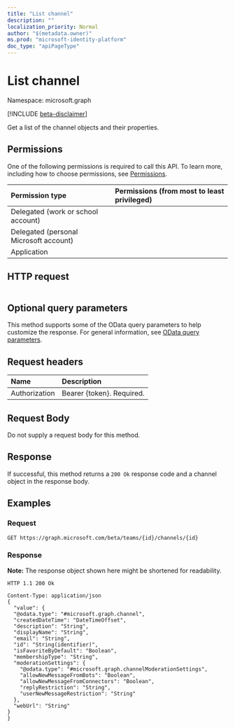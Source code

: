 ```yaml
---
title: "List channel"
description: ""
localization_priority: Normal
author: "$(metadata.owner)"
ms.prod: "microsoft-identity-platform"
doc_type: "apiPageType"
---
```


# List channel

Namespace: microsoft.graph

[!INCLUDE [beta-disclaimer](../../includes/beta-disclaimer.md)]

Get a list of the channel objects and their properties.

## Permissions

One of the following permissions is required to call this API. To learn more, including how to choose permissions, see [Permissions](/graph/permissions-reference).

| Permission type                        | Permissions (from most to least privileged) |
| :------------------------------------- | :------------------------------------------ |
| Delegated (work or school account)     |                                             |
| Delegated (personal Microsoft account) |                                             |
| Application                            |                                             |

## HTTP request

<!-- {
  "blockType": "ignored"
}
-->

```http

```

## Optional query parameters

This method supports some of the OData query parameters to help customize the response. For general information, see [OData query parameters](/graph/query-parameters).

## Request headers

| Name          | Description               |
| :------------ | :------------------------ |
| Authorization | Bearer {token}. Required. |

## Request Body

<!-- Actions and Functions -->

<!-- CRUD Methods -->

Do not supply a request body for this method.

## Response

If successful, this method returns a `200 Ok` response code and a channel object in the response body.

## Examples

### Request

<!-- {
  "blockType": "request",
  "name": "list_channel"
}
-->

```http
GET https://graph.microsoft.com/beta/teams/{id}/channels/{id}

```

### Response

**Note:** The response object shown here might be shortened for readability.

<!-- {
  "blockType": "response",
  "truncated": true,
  "@odata.type": "Microsoft.Teams.GraphSvc.channel"
}
-->

```http
HTTP 1.1 200 Ok

Content-Type: application/json
{
  "value": {
  "@odata.type": "#microsoft.graph.channel",
  "createdDateTime": "DateTimeOffset",
  "description": "String",
  "displayName": "String",
  "email": "String",
  "id": "String(identifier)",
  "isFavoriteByDefault": "Boolean",
  "membershipType": "String",
  "moderationSettings": {
    "@odata.type": "#microsoft.graph.channelModerationSettings",
    "allowNewMessageFromBots": "Boolean",
    "allowNewMessageFromConnectors": "Boolean",
    "replyRestriction": "String",
    "userNewMessageRestriction": "String"
  },
  "webUrl": "String"
}
}

```
